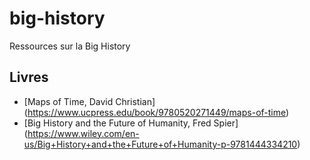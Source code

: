 # big-history
Ressources sur la Big History

## Livres

- [Maps of Time, David Christian] (https://www.ucpress.edu/book/9780520271449/maps-of-time)
- [Big History and the Future of Humanity, Fred Spier] (https://www.wiley.com/en-us/Big+History+and+the+Future+of+Humanity-p-9781444334210)
